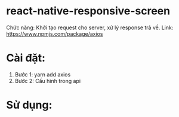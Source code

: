 # react-native-responsive-screen
Chức năng: Khởi tạo request cho server, xử lý response trả về.
Link: https://www.npmjs.com/package/axios
# Cài đặt: 
1. Bước 1: yarn add axios
2. Bước 2: Cấu hình trong api
# Sử dụng:
